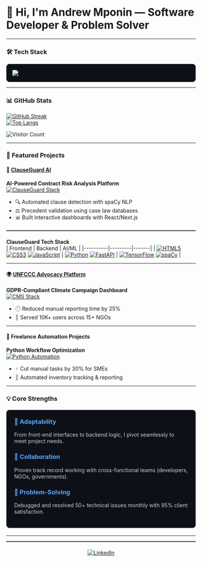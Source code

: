 # 👋 Hi, I'm Andrew Mponin — Software Developer & Problem Solver

---

### 🛠️ Tech Stack  
<p align="center">
  <div style="background-color:#0D1117; padding:15px; border-radius:8px; border:1px solid #30363D;">
    <a href="https://skillicons.dev">
      <img src="https://skillicons.dev/icons?i=html,css,tailwind,ts,js,react,nodejs,supabase,fastapi,git,bash,py,github,figma" />
    </a>
  </div>
</p>

---

### 📊 GitHub Stats  
 
[![GitHub Streak](https://streak-stats.demolab.com?user=brosq6168&theme=dark&background=0D1117&border=58A6FF&dates=8B949E)](https://git.io/streak-stats)  
[![Top Langs](https://github-readme-stats.vercel.app/api/top-langs/?username=brosq6168&layout=compact&theme=dark&bg_color=0D1117&title_color=58A6FF)](https://github.com/anuraghazra/github-readme-stats)

![Visitor Count](https://visitor-badge.laobi.icu/badge?page_id=brosq6168.brosq6168&color=58A6FF&style=flat)

---

### 🚀 Featured Projects  

#### 🔐 [ClauseGuard AI](https://clause-guard.vercel.app/)  
**AI-Powered Contract Risk Analysis Platform**  
[![ClauseGuard Stack](https://img.shields.io/badge/Stack-HTML%20|%20TypeScript%20|%20FastAPI-0D1117?style=flat&logo=github&logoColor=C9D1D9)](https://github.com/brosq6168/clauseguard)  
- 🔍 Automated clause detection with spaCy NLP  
- ⚖️ Precedent validation using case law databases  
- 📊 Built interactive dashboards with React/Next.js  

<div align="center" style="margin:20px 0; border-bottom:2px solid #30363D;"></div>

**ClauseGuard Tech Stack**  
| Frontend | Backend | AI/ML |
|----------|---------|-------|
| [![HTML5](https://img.shields.io/badge/-HTML5-E34F26?logo=html5&logoColor=white&labelColor=0D1117)](https://developer.mozilla.org/en-US/docs/Web/HTML) [![CSS3](https://img.shields.io/badge/-CSS3-1572B6?logo=css3&logoColor=white&labelColor=0D1117)](https://developer.mozilla.org/en-US/docs/Web/CSS) [![JavaScript](https://img.shields.io/badge/-JavaScript-F7DF1E?logo=javascript&logoColor=black&labelColor=0D1117)](https://developer.mozilla.org/en-US/docs/Web/JavaScript) | [![Python](https://img.shields.io/badge/-Python-3776AB?logo=python&logoColor=white&labelColor=0D1117)](https://www.python.org/) [![FastAPI](https://img.shields.io/badge/-FastAPI-009688?logo=fastapi&logoColor=white&labelColor=0D1117)](https://fastapi.tiangolo.com/) | [![TensorFlow](https://img.shields.io/badge/-TensorFlow-FF6F00?logo=tensorflow&logoColor=white&labelColor=0D1117)](https://www.tensorflow.org/) [![spaCy](https://img.shields.io/badge/-spaCy-09A3D5?logo=spacy&logoColor=white&labelColor=0D1117)](https://spacy.io/) |

---

#### 🌍 [UNFCCC Advocacy Platform](https://github.com/brosq6168)  
**GDPR-Compliant Climate Campaign Dashboard**  
[![CMS Stack](https://img.shields.io/badge/Stack-CMS%20|%20JavaScript%20|%20Supabase-0D1117?style=flat&logo=github&logoColor=C9D1D9)](https://github.com/brosq6168)  
- <span style="color:#8B949E;">⏱️</span> Reduced manual reporting time by 25%  
- <span style="color:#8B949E;">👥</span> Served 10K+ users across 15+ NGOs  

---

#### 🤖 Freelance Automation Projects  
**Python Workflow Optimization**  
[![Python Automation](https://img.shields.io/badge/-Python%20Automation-3776AB?style=flat&logo=python&logoColor=white&labelColor=0D1117)](https://github.com/brosq6168)  
- <span style="color:#8B949E;">⚡</span> Cut manual tasks by 30% for SMEs  
- <span style="color:#8B949E;">🤖</span> Automated inventory tracking & reporting  

---

### 💡 Core Strengths  
<div style="background-color:#0D1117; padding:20px; border-radius:8px; border:1px solid #30363D; margin:20px 0;">
  <h3 style="color:#58A6FF; margin-top:0;">🔀 Adaptability</h3>
  <p style="color:#C9D1D9;">From front-end interfaces to backend logic, I pivot seamlessly to meet project needs.</p>

  <h3 style="color:#58A6FF;">🤝 Collaboration</h3>
  <p style="color:#C9D1D9;">Proven track record working with cross-functional teams (developers, NGOs, governments).</p>

  <h3 style="color:#58A6FF;">🔧 Problem-Solving</h3>
  <p style="color:#C9D1D9;">Debugged and resolved 50+ technical issues monthly with 95% client satisfaction.</p>
</div>

---

<div align="center" style="border-top:2px solid #30363D; padding-top:20px;">
  <a href="https://linkedin.com/in/andrew-mponin">
    <img src="https://img.shields.io/badge/LinkedIn-0A66C2?style=for-the-badge&logo=linkedin&logoColor=white&labelColor=0D1117" alt="LinkedIn">
  </a>
</div>




